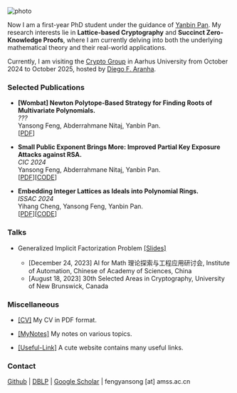 ![photo](img/climbing.jpg#150 "shadow border right")

Now I am a first-year PhD student under the guidance of [Yanbin Pan](https://mmrc.iss.ac.cn/~yanbinpan/). My research interests lie in **Lattice-based Cryptography** and **Succinct Zero-Knowledge Proofs**, where I am currently delving into both the underlying mathematical theory and their real-world applications.

Currently, I am visiting the [Crypto Group](https://www.cs.au.dk/~orlandi/cryptogroup/) in Aarhus University from October 2024 to October 2025, hosted by [Diego F. Aranha](https://dfaranha.github.io/).


### Selected Publications

- **[Wombat] Newton Polytope-Based Strategy for Finding Roots of Multivariate Polynomials.**\
*???*\
Yansong Feng,  Abderrahmane Nitaj, Yanbin Pan.\
[[PDF](https://eprint.iacr.org/2024/1330)]

- **Small Public Exponent Brings More: Improved Partial Key Exposure Attacks against RSA.**\
*CIC 2024*\
Yansong Feng,  Abderrahmane Nitaj, Yanbin Pan.\
[[PDF](https://eprint.iacr.org/2024/1329)][[CODE](https://github.com/fffmath/MSBsOfPrivateKeyAttack)]

- **Embedding Integer Lattices as Ideals into  Polynomial Rings.**\
*ISSAC 2024*\
Yihang Cheng, Yansong Feng, Yanbin Pan.\
[[PDF](https://eprint.iacr.org/2024/1041)][[CODE](https://github.com/fffmath/Identifying-Ideal-Lattice)]

### Talks

- Generalized Implicit Factorization Problem [[Slides]](../pdf/slides/gifp.pdf)

    - [December 24, 2023] AI for Math 理论探索与工程应用研讨会, Institute of Automation, Chinese of Academy of Sciences, China
    - [August 18, 2023] 30th Selected Areas in Cryptography, University of New Brunswick, Canada


### Miscellaneous

- [[CV]](../pdf/mycv.pdf) My CV in PDF format.
  
- [[MyNotes]](https://notes.fffmath.com) My notes on various topics.

- [[Useful-Link]](https://link.fffmath.com) A cute website contains many useful links.

### Contact

[Github](https://github.com/fffmath) | [DBLP](https://dblp.org/pid/25/2643-1) | [Google Scholar](https://scholar.google.com/citations?user=mO_Dkx8AAAAJ) | fengyansong [at] amss.ac.cn
